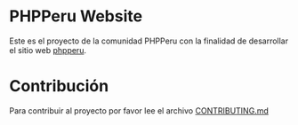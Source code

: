 # PHPPeru Website
Este es el proyecto de la comunidad PHPPeru con la finalidad de desarrollar el sitio web [phpperu](http://phpperu.org/).

# Contribución
Para contribuir al proyecto por favor lee el archivo [CONTRIBUTING.md](CONTRIBUTING.md)
